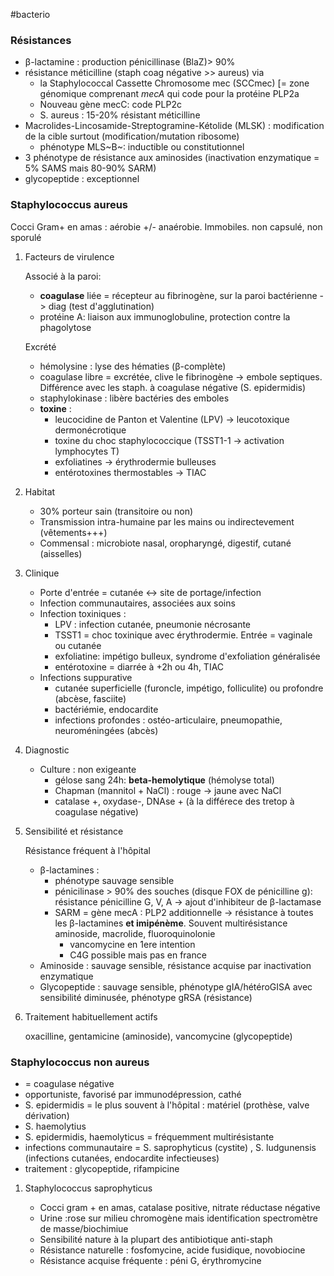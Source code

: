 #bacterio 
### Résistances

-   β-lactamine : production pénicillinase (BlaZ)\> 90%
-   résistance méticilline (staph coag négative \>\> aureus) via
    -   la Staphylococcal Cassette Chromosome mec (SCCmec) \[= zone
        génomique comprenant *mecA* qui code pour la protéine PLP2a
    -   Nouveau gène mecC: code PLP2c
    -   S. aureus : 15-20% résistant méticilline
-   Macrolides-Lincosamide-Streptogramine-Kétolide (MLSK) : modification
    de la cible surtout (modification/mutation ribosome)
    -   phénotype MLS~B~: inductible ou constitutionnel
-   3 phénotype de résistance aux aminosides (inactivation enzymatique =
    5% SAMS mais 80-90% SARM)
-   glycopeptide : exceptionnel

### Staphylococcus aureus

Cocci Gram+ en amas : aérobie +/- anaérobie. Immobiles. non capsulé, non
sporulé

1.  Facteurs de virulence

    Associé à la paroi:

    -   **coagulase** liée = récepteur au fibrinogène, sur la paroi
        bactérienne -\> diag (test d\'agglutination)
    -   protéine A: liaison aux immunoglobuline, protection contre la
        phagolytose

    Excrété

    -   hémolysine : lyse des hématies (β-complète)
    -   coagulase libre = excrétée, clive le fibrinogène -\> embole
        septiques. Différence avec les staph. à coagulase négative (S.
        epidermidis)
    -   staphylokinase : libère bactéries des emboles
    -   **toxine** :
        -   leucocidine de Panton et Valentine (LPV) -\> leucotoxique
            dermonécrotique
        -   toxine du choc staphylococcique (TSST1-1 -\> activation
            lymphocytes T)
        -   exfoliatines -\> érythrodermie bulleuses
        -   entérotoxines thermostables -\> TIAC

2.  Habitat

    -   30% porteur sain (transitoire ou non)
    -   Transmission intra-humaine par les mains ou indirectevement
        (vêtements+++)
    -   Commensal : microbiote nasal, oropharyngé, digestif, cutané
        (aisselles)

3.  Clinique

    -   Porte d\'entrée = cutanée \<-\> site de portage/infection
    -   Infection communautaires, associées aux soins
    -   Infection toxiniques :
        -   LPV : infection cutanée, pneumonie nécrosante
        -   TSST1 = choc toxinique avec érythrodermie. Entrée = vaginale
            ou cutanée
        -   exfoliatine: impétigo bulleux, syndrome d\'exfoliation
            généralisée
        -   entérotoxine = diarrée à +2h ou 4h, TIAC
    -   Infections suppurative
        -   cutanée superficielle (furoncle, impétigo, folliculite) ou
            profondre (abcèse, fasciite)
        -   bactériémie, endocardite
        -   infections profondes : ostéo-articulaire, pneumopathie,
            neuroméningées (abcès)

4.  Diagnostic

    -   Culture : non exigeante
        -   gélose sang 24h: **beta-hemolytique** (hémolyse total)
        -   Chapman (mannitol + NaCl) : rouge -\> jaune avec NaCl
        -   catalase +, oxydase-, DNAse + (à la différece des tretop à
            coagulase négative)

5.  Sensibilité et résistance

    Résistance fréquent à l'hôpital

    -   β-lactamines :
        -   phénotype sauvage sensible
        -   pénicilinase \> 90% des souches (disque FOX de pénicilline
            g): résistance pénicilline G, V, A -\> ajout d'inhibiteur de
            β-lactamase
        -   SARM = gène mecA : PLP2 additionnelle -\> résistance à
            toutes les β-lactamines **et imipénème**. Souvent
            multirésistance aminoside, macrolide, fluoroquinolonie
            -   vancomycine en 1ere intention
            -   C4G possible mais pas en france
    -   Aminoside : sauvage sensible, résistance acquise par
        inactivation enzymatique
    -   Glycopeptide : sauvage sensible, phénotype gIA/hétéroGISA avec
        sensibilité diminusée, phénotype gRSA (résistance)

6.  Traitement habituellement actifs

    oxacilline, gentamicine (aminoside), vancomycine (glycopeptide)

### Staphylococcus non aureus

-   = coagulase négative
-   opportuniste, favorisé par immunodépression, cathé
-   S. epidermidis = le plus souvent à l\'hôpital : matériel (prothèse,
    valve dérivation)
-   S. haemolytius
-   S. epidermidis, haemolyticus = fréquemment multirésistante
-   infections communautaire = S. saprophyticus (cystite) , S.
    ludgunensis (infections cutanées, endocardite infectieuses)
-   traitement : glycopeptide, rifampicine

1.  Staphylococcus saprophyticus

    -   Cocci gram + en amas, catalase positive, nitrate réductase
        négative
    -   Urine :rose sur milieu chromogène mais identification
        spectromètre de masse/biochimiue
    -   Sensibilité nature à la plupart des antibiotique anti-staph
    -   Résistance naturelle : fosfomycine, acide fusidique, novobiocine
    -   Résistance acquise fréquente : péni G, érythromycine
